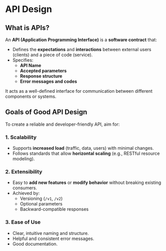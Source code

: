 # API Design

## What is APIs?

An **API (Application Programming Interface)** is a **software contract** that:

- Defines the **expectations** and **interactions** between external users (clients) and a piece of code (service).
- Specifies:
  - **API Name**
  - **Accepted parameters**
  - **Response structure**
  - **Error messages and codes**

It acts as a well-defined interface for communication between different components or systems.
 
## Goals of Good API Design

To create a reliable and developer-friendly API, aim for:

### 1. **Scalability**
- Supports **increased load** (traffic, data, users) with minimal changes.
- Follows standards that allow **horizontal scaling** (e.g., RESTful resource modeling).

### 2. **Extensibility**
- Easy to **add new features** or **modify behavior** without breaking existing consumers.
- Achieved by:
  - Versioning (`/v1`, `/v2`)
  - Optional parameters
  - Backward-compatible responses

### 3. **Ease of Use**
- Clear, intuitive naming and structure.
- Helpful and consistent error messages.
- Good documentation.
